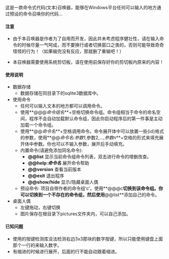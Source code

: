 这是一款命令式代码(文本)召唤器，能够在Windows平台任何可以输入的地方通过预设的命令召唤你的代码...

#### 注意

* 由于本召唤器是作者为了自用而开发，因此并未考虑程序健壮性，请在输入命令的时候尽量一气呵成，而不要换行或者切换窗口之类的，否则可能导致奇奇怪怪的行为！（如果输完没有反应，那就删了重输吧！）

* 本召唤器需要使用系统剪切板，请在使用前保存好你的剪切板内原来的内容！

#### 使用说明

* 数据存储
  * 数据存储在同目录下的sqlite3数据库中。
* 使用命令
  * 任何可以输入文本的地方都可以调用命令。
  * 使用**@@@*命令组名***+空格切换命令组。命令组相当于命令的命名空间，程序不会自动加载默认命令组，因此你启动程序后的第一件事是主动加载一个命令组。
  * 使用**@@*命令名***+空格调用命令。命令展开体中可以放置一些{id}格式的参数，使用**@@*命令名*:*参数1*,参数2,...,*参数n***+空格的形式来填充展开体中参数。你也可以不输入参数，展开后手动填充。
  * 内置命令(请避免添加同名命令): 
    * **@@list** 显示当前命令组命令列表，双击进行命令的增删改查。
    * **@@help:*命令名*** 展开命令帮助
    * **@@version** 查看当前版本
    * **@@exit** 退出程序
    * **@@show/hide** 显示/隐藏桌面人偶
  * 预设命令: 项目自带作者的命令组‘c’，使用**@@@c**切换到该命令组。你可以切换到一个不存在的命令组，然后使用**@@list**添加自己的命令。
* 桌面人偶
  * 左键拖动，右键切换
  * 图片保存在根目录下pictures文件夹内，可以自己添加。


#### 已知问题

* 使用的按键检测库没法检测右边3x3那块的数字按键，所以只能使用键盘上面那个一行的来输入数字。
* 有缩进的时候进行展开，后面的行不能自动跟着缩进。

